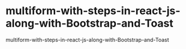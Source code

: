 # multiform-with-steps-in-react-js-along-with-Bootstrap-and-Toast
 multiform-with-steps-in-react-js-along-with-Bootstrap-and-Toast
